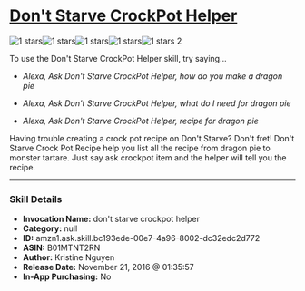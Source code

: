 # [Don't Starve CrockPot Helper](http://alexa.amazon.com/#skills/amzn1.ask.skill.bc193ede-00e7-4a96-8002-dc32edc2d772)
![1 stars](../../images/ic_star_black_18dp_1x.png)![1 stars](../../images/ic_star_border_black_18dp_1x.png)![1 stars](../../images/ic_star_border_black_18dp_1x.png)![1 stars](../../images/ic_star_border_black_18dp_1x.png)![1 stars](../../images/ic_star_border_black_18dp_1x.png) 2

To use the Don't Starve CrockPot Helper skill, try saying...

* *Alexa, Ask Don't Starve CrockPot Helper, how do you make a dragon pie*

* *Alexa, Ask Don't Starve CrockPot Helper, what do I need for dragon pie*

* *Alexa, Ask Don't Starve CrockPot Helper, recipe for dragon pie*

Having trouble creating a crock pot recipe on Don't Starve? Don't fret! Don't Starve Crock Pot Recipe help you list all the recipe from dragon pie to monster tartare. Just say ask crockpot item and the helper will tell you the recipe.

***

### Skill Details

* **Invocation Name:** don't starve crockpot helper
* **Category:** null
* **ID:** amzn1.ask.skill.bc193ede-00e7-4a96-8002-dc32edc2d772
* **ASIN:** B01MTNT2RN
* **Author:** Kristine Nguyen
* **Release Date:** November 21, 2016 @ 01:35:57
* **In-App Purchasing:** No
